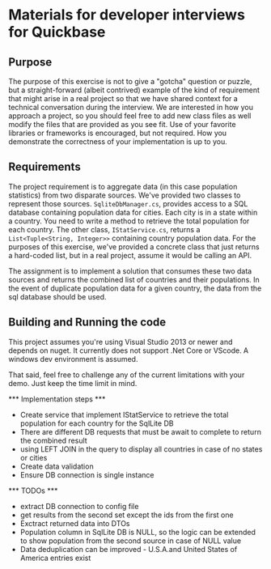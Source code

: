# Materials for developer interviews for Quickbase

## Purpose
The purpose of this exercise is not to give a "gotcha" question or puzzle, but a straight-forward (albeit contrived)
example of the kind of requirement that might arise in a real project so that we have shared context for a technical 
conversation during the interview. We are interested in how you approach a project, so you should feel free to add new 
class files as well modify the files that are provided as you see fit. Use of your favorite libraries or frameworks is
encouraged, but not required. How you demonstrate the correctness of your implementation is up to you.

## Requirements
The project requirement is to aggregate data (in this case population statistics) from two disparate sources.
We've provided two classes to represent those sources. `SqliteDbManager.cs`, provides access to a SQL database containing population
data for cities.  Each city is in a state within a country.  You need to write a method to retrieve the total
population for each country.  The other class, `IStatService.cs`, returns a `List<Tuple<String, Integer>>` containing 
country population data. For the purposes of this exercise, we've provided a concrete class that just returns a 
hard-coded list, but in a real project, assume it would be calling an API.

The assignment is to implement a solution that consumes these two data sources and returns the combined list of
countries and their populations. In the event of duplicate population data for a given country, the data from
the sql database should be used. 

## Building and Running the code

This project assumes you're using Visual Studio 2013 or newer and depends on nuget.  It currently does not 
support .Net Core or VScode.  A windows dev environment is assumed.  

That said, feel free to challenge any of the current limitations with your demo.  Just keep the time limit in mind.



*** Implementation steps ***
* Create service that implement IStatService to retrieve the total population for each country for the SqlLite DB
* There are different DB requests that must be await to complete to return the combined result
* using LEFT JOIN in the query to display all countries in case of no states or cities
* Create data validation
* Ensure DB connection is single instance

*** TODOs ***
* extract DB connection to config file
* get results from the second set except the ids from the first one
* Exctract returned data into DTOs
* Population column in SqlLite DB is NULL, so the logic can be extended to show population from the second source in case of NULL value
* Data deduplication can be improved - U.S.A.and United States of America entries exist